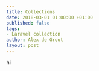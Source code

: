 ```yaml
---
title: Collections
date: 2018-03-01 01:00:00 +01:00
published: false
tags:
- Laravel collection
author: Alex de Groot
layout: post
---
```


hi